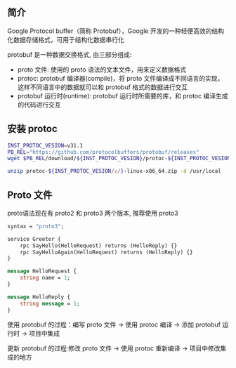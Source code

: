 ## 简介

Google Protocol buffer（简称 Protobuf），Google 开发的一种轻便高效的结构化数据存储格式，可用于结构化数据串行化

protobuf 是一种数据交换格式, 由三部分组成:

- proto 文件: 使用的 proto 语法的文本文件，用来定义数据格式
- protoc: protobuf 编译器(compile)，将 proto 文件编译成不同语言的实现，这样不同语言中的数据就可以和 protobuf 格式的数据进行交互
- protobuf 运行时(runtime): protobuf 运行时所需要的库，和 protoc 编译生成的代码进行交互

## 安装 protoc

```bash
INST_PROTOC_VESION=v31.1
PB_REL="https://github.com/protocolbuffers/protobuf/releases"
wget $PB_REL/download/${INST_PROTOC_VESION}/protoc-${INST_PROTOC_VESION/v/}-linux-x86_64.zip

unzip protoc-${INST_PROTOC_VESION/v/}-linux-x86_64.zip -d /usr/local
```

## Proto 文件

proto语法现在有 proto2 和 proto3 两个版本, 推荐使用 proto3

```protobuf
syntax = "proto3";

service Greeter {
    rpc SayHello(HelloRequest) returns (HelloReply) {}
    rpc SayHelloAgain(HelloRequest) returns (HelloReply) {}
}

message HelloRequest {
    string name = 1;
}

message HelloReply {
    string message = 1;
}
```

使用 protobuf 的过程：编写 proto 文件 -> 使用 protoc 编译 -> 添加 protobuf 运行时 -> 项目中集成

更新 protobuf 的过程:修改 proto 文件 -> 使用 protoc 重新编译 -> 项目中修改集成的地方
